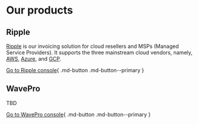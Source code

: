 # Our products

## Ripple

[Ripple](https://alphaus.cloud/en/ripple/) is our invoicing solution for cloud resellers and MSPs (Managed Service Providers). It supports the three mainstream cloud vendors, namely, [AWS](https://aws.amazon.com/), [Azure](https://azure.microsoft.com/), and [GCP](https://cloud.google.com/).

[Go to Ripple console](https://app.alphaus.cloud/ripple/){ .md-button .md-button--primary }

## WavePro
TBD

[Go to WavePro console](https://app.alphaus.cloud/wavepro/){ .md-button .md-button--primary }
